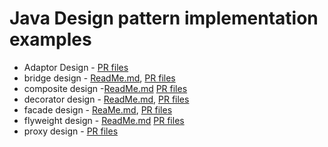 # Java Design pattern implementation examples  

- Adaptor Design - [PR files](https://github.com/pratikbanjare/design-pattern/pull/1/files)
- bridge design - [ReadMe.md](src%2Fstructural%2Fbridge%2FReadMe.md), [PR files](https://github.com/pratikbanjare/design-pattern/pull/2/files)
- composite design -[ReadMe.md](src%2Fstructural%2Fcomposite%2FReadMe.md) [ PR files](https://github.com/pratikbanjare/design-pattern/pull/3/files)
- decorator design - [ReadMe.md](src%2Fstructural%2Fdecorator%2FReadMe.md), [PR files](https://github.com/pratikbanjare/design-pattern/pull/4/files)
- facade design - [ReaMe.md](src%2Fstructural%2Ffacade%2FReaMe.md), [PR files](https://github.com/pratikbanjare/design-pattern/pull/5/files)
- flyweight design - [ReadMe.md](src%2Fstructural%2Fflyweight%2FReadMe.md) [ PR files](https://github.com/pratikbanjare/design-pattern/pull/6/files)
- proxy design - [PR files](https://github.com/pratikbanjare/design-pattern/pull/7/files)